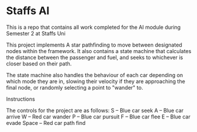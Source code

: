 # Staffs AI

This is a repo that contains all work completed for the AI module during Semester 2 at Staffs Uni

This project implements A star pathfinding to move between designated nodes within the framework. It also contains a state machine that calculates the distance between the passenger and fuel, and seeks to whichever is closer based on their path.

The state machine also handles the behaviour of each car depending on which mode they are in, slowing their velocity if they are approaching the final node, or randomly selecting a point to "wander" to.

Instructions

The controls for the project are as follows:
S – Blue car seek
A – Blue car arrive
W – Red car wander
P – Blue car pursuit
F – Blue car flee
E – Blue car evade
Space – Red car path find
